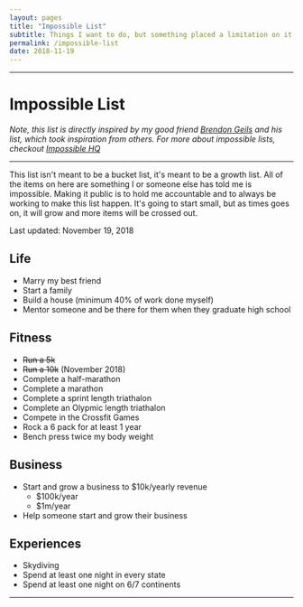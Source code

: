 ```yaml
---
layout: pages
title: "Impossible List"
subtitle: Things I want to do, but something placed a limitation on it.
permalink: /impossible-list
date: 2018-11-19
---
```

---
# Impossible List 

*Note, this list is directly inspired by my good friend [Brendon Geils](https://brendongriels.com) and his list, which took inspiration from others. For more about impossible lists, checkout [Impossible HQ](https://impossiblehq.com/create-impossible-list/)*

---
This list isn't meant to be a bucket list, it's meant to be a growth list. All of the items on here are something I or someone else has told me is impossible. Making it public is to hold me accountable and to always be working to make this list happen. It's going to start small, but as times goes on, it will grow and more items will be crossed out. 

Last updated: November 19, 2018

## Life

* Marry my best friend
* Start a family
* Build a house (minimum 40% of work done myself)
* Mentor someone and be there for them when they graduate high school

## Fitness
* ~~Run a 5k~~
* ~~Run a 10k~~ (November 2018)
* Complete a half-marathon
* Complete a marathon
* Complete a sprint length triathalon
* Complete an Olypmic length triathalon
* Compete in the Crossfit Games
* Rock a 6 pack for at least 1 year
* Bench press twice my body weight

## Business
* Start and grow a business to $10k/yearly revenue
  * $100k/year
  * $1m/year
* Help someone start and grow their business

## Experiences
* Skydiving
* Spend at least one night in every state
* Spend at least one night on 6/7 continents


---
